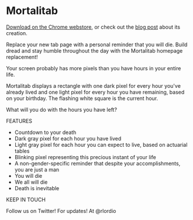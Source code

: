 # Mortalitab

[Download on the Chrome webstore](https://chrome.google.com/webstore/detail/mortalitab/adipogapgippjdckceoenmlkkhalpooe), or check out the [blog post](http://lord.io/blog/2014/mortalitab) about its creation.

Replace your new tab page with a personal reminder that you will die. Build dread and stay humble throughout the day with the Mortalitab homepage replacement!

Your screen probably has more pixels than you have hours in your entire life.

Mortalitab displays a rectangle with one dark pixel for every hour you've already lived and one light pixel for every hour you have remaining, based on your birthday. The flashing white square is the current hour.

What will you do with the hours you have left?

FEATURES

- Countdown to your death
- Dark gray pixel for each hour you have lived
- Light gray pixel for each hour you can expect to live, based on actuarial tables
- Blinking pixel representing this precious instant of your life
- A non-gender-specific reminder that despite your accomplishments, you are just a man
- You will die
- We all will die
- Death is inevitable

KEEP IN TOUCH

Follow us on Twitter! For updates! At @rlordio